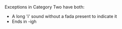 Exceptions in Category Two have both:

- A long 'i' sound without a fada present to indicate it
- Ends in -igh
